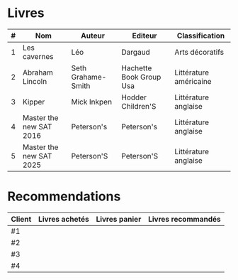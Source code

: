 # Livres

| # | Nom                     | Auteur             | Editeur                 | Classification         |
|---|-------------------------|--------------------|-------------------------|------------------------|
| 1 | Les cavernes            | Léo                | Dargaud                 | Arts décoratifs        |
| 2 | Abraham Lincoln         | Seth Grahame-Smith | Hachette Book Group Usa | Littérature américaine |
| 3 | Kipper                  | Mick Inkpen        | Hodder Children'S       | Littérature anglaise   |
| 4 | Master the new SAT 2016 | Peterson's         | Peterson's              | Littérature anglaise   |
| 5 | Master the new SAT 2025 | Peterson'S         | Peterson'S              | Littérature anglaise   |

# Recommendations

| Client | Livres achetés | Livres panier | Livres recommandés |
|--------|----------------|---------------|--------------------|
| #1     |                |               |                    |
| #2     |                |               |                    |
| #3     |                |               |                    |
| #4     |                |               |                    |